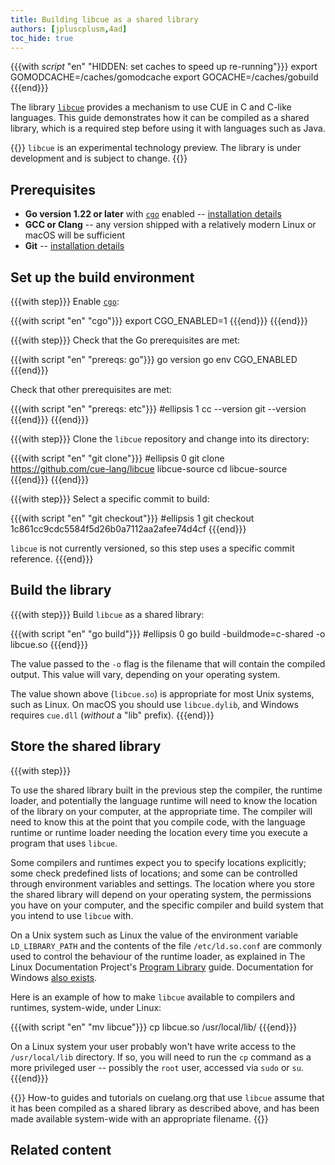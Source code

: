 ```yaml
---
title: Building libcue as a shared library
authors: [jpluscplusm,4ad]
toc_hide: true
---
```


{{{with _script_ "en" "HIDDEN: set caches to speed up re-running"}}}
export GOMODCACHE=/caches/gomodcache
export GOCACHE=/caches/gobuild
{{{end}}}

The library [`libcue`](https://github.com/cue-lang/libcue) provides a mechanism
to use CUE in C and C-like languages. This guide demonstrates how it can be
compiled as a shared library, which is a required step before using it with
languages such as Java.

{{<info>}}
`libcue` is an experimental technology preview.
The library is under development and is subject to change.
{{</info>}}

## Prerequisites

- **Go version 1.22 or later** with [`cgo`](https://pkg.go.dev/cmd/cgo) enabled
  -- [installation details](https://go.dev/doc/install)
- **GCC or Clang** -- any version shipped with a relatively modern Linux or macOS will be sufficient
- **Git** -- [installation details](https://git-scm.com/downloads)

## Set up the build environment

{{{with step}}}
Enable [`cgo`](https://pkg.go.dev/cmd/cgo):

{{{with script "en" "cgo"}}}
export CGO_ENABLED=1
{{{end}}}
{{{end}}}

{{{with step}}}
Check that the Go prerequisites are met:

{{{with script "en" "prereqs: go"}}}
go version
go env CGO_ENABLED
{{{end}}}

Check that other prerequisites are met:

{{{with script "en" "prereqs: etc"}}}
#ellipsis 1
cc --version
git --version
{{{end}}}
{{{end}}}

{{{with step}}}
Clone the `libcue` repository and change into its directory:

<!-- TODO(jcm): is the canonical upstream github or gerrithub? -->
{{{with script "en" "git clone"}}}
#ellipsis 0
git clone https://github.com/cue-lang/libcue libcue-source
cd libcue-source
{{{end}}}
{{{end}}}

{{{with step}}}
Select a specific commit to build:

{{{with script "en" "git checkout"}}}
#ellipsis 1
git checkout 1c861cc9cdc5584f5d26b0a7112aa2afee74d4cf
{{{end}}}
<!-- TODO(jcm): derive this commit id from the id stored in site.cue -->

`libcue` is not currently versioned, so this step uses a specific commit reference.
{{{end}}}

## Build the library

{{{with step}}}
Build `libcue` as a shared library:

{{{with script "en" "go build"}}}
#ellipsis 0
go build -buildmode=c-shared -o libcue.so
{{{end}}}

The value passed to the `-o` flag is the filename that will contain the compiled output.
This value will vary, depending on your operating system.

The value shown above (`libcue.so`) is appropriate for most Unix systems, such as Linux.
On macOS you should use `libcue.dylib`,
and Windows requires `cue.dll` (*without* a "lib" prefix).
{{{end}}}

## Store the shared library

{{{with step}}}

To use the shared library built in the previous step the compiler, the runtime
loader, and potentially the language runtime will need to know the location of
the library on your computer, at the appropriate time. The compiler will need
to know this at the point that you compile code, with the language runtime or
runtime loader needing the location every time you execute a program that uses
`libcue`.

Some compilers and runtimes expect you to specify locations explicitly; some
check predefined lists of locations; and some can be controlled through
environment variables and settings. The location where you store the shared
library will depend on your operating system, the permissions you have on your
computer, and the specific compiler and build system that you intend to use
`libcue` with.

On a Unix system such as Linux
the value of the environment variable `LD_LIBRARY_PATH`
and the contents of the file `/etc/ld.so.conf`
are commonly used to control the behaviour of the runtime loader,
as explained in The Linux Documentation Project's
[Program Library](https://tldp.org/HOWTO/Program-Library-HOWTO/shared-libraries.html)
guide. Documentation for Windows
[also exists](https://learn.microsoft.com/en-us/windows/win32/dlls/dynamic-link-library-search-order?redirectedfrom=MSDN#search_order_for_desktop_applications).

Here is an example of how to make `libcue` available to compilers and runtimes,
system-wide, under Linux:

{{{with script "en" "mv libcue"}}}
cp libcue.so /usr/local/lib/
{{{end}}}

On a Linux system your user probably won't have write access to the
`/usr/local/lib` directory. If so, you will need to run the `cp` command as a
more privileged user -- possibly the `root` user, accessed via `sudo` or `su`.
{{{end}}}

{{<info>}}
How-to guides and tutorials on cuelang.org that use `libcue` assume that it has
been compiled as a shared library as described above, and has been made
available system-wide with an appropriate filename.
{{</info>}}

<!-- TODO(jcm): add a test use of the lib. Something utterly trivial and C-based? -->

## Related content
